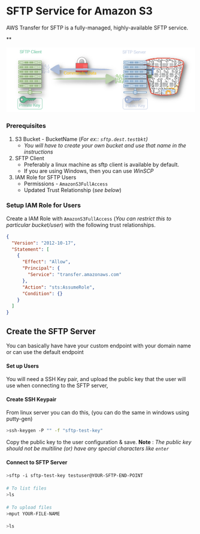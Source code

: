 # SFTP Service for Amazon S3

AWS Transfer for SFTP is a fully-managed, highly-available SFTP service. 

**

![SFTP Service for Amazon S3](https://github.com/kathpalrk/aws-transfer-sftp/blob/master/images/sftp-for-s3-kathpal-rk.png)

### Prerequisites
1. S3 Bucket - BucketName (_For ex:: `sftp.dest.testbkt`)_
   - _You will have to create your own bucket and use that name in the instructions_
1. SFTP Client 
   - Preferably a linux machine as sftp client is available by default.
   - If you are using Windows, then you can use _WinSCP_
1. IAM Role for SFTP Users
   - Permissions - `AmazonS3FullAccess`
   - Updated Trust Relationship (_see below_)


### Setup IAM Role for Users
Create a IAM Role with `AmazonS3FullAccess` (_You can restrict this to particular bucket/user_) with the following trust relationships.
```json
{
  "Version": "2012-10-17",
  "Statement": [
    {
      "Effect": "Allow",
      "Principal": {
        "Service": "transfer.amazonaws.com"
      },
      "Action": "sts:AssumeRole",
      "Condition": {}
    }
  ]
}
```

## Create the SFTP Server
You can basically have have your custom endpoint with your domain name or can use the default endpoint

#### Set up Users
You will need a SSH Key pair, and upload the public key that the user will use when connecting to the SFTP server,

#### Create SSH Keypair
From linux server you can do this, (you can do the same in windows using putty-gen)
```sh
>ssh-keygen -P "" -f "sftp-test-key"
```
Copy the public key to the user configuration & save.
**Note** : _The public key should not be multiline  (or) have any special characters like `enter`_


#### Connect to SFTP Server
```sh
>sftp -i sftp-test-key testuser@YOUR-SFTP-END-POINT

# To list files
>ls

# To upload files
>mput YOUR-FILE-NAME

>ls
```
